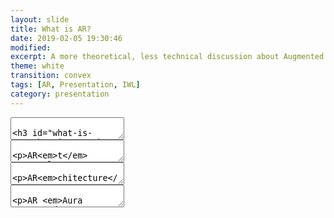 ```yaml
---
layout: slide
title: What is AR?
date: 2019-02-05 19:30:46
modified: 
excerpt: A more theoretical, less technical discussion about Augmented Reality. 
theme: white
transition: convex
tags: [AR, Presentation, IWL]
category: presentation
---
```


<!-- 1. Introduction  -->

<section data-markdown>
  <textarea data-template>

### What is AR? 

</textarea>
</section> 

<!-- 2. ART  -->

<section data-markdown>
  <textarea data-template>

AR*t* <!-- .element: class="fragment" data-fragment-index="1" --> 

</textarea>
</section> 

<!-- 2. ARchitecture  -->

<section data-markdown>
  <textarea data-template>

AR*chitecture* <!-- .element: class="fragment" data-fragment-index="1" --> 

</textarea>
</section> 

<!-- 2. ARchitecture  -->

<section data-markdown>
  <textarea data-template>

AR *Aura Recovered* <!-- .element: class="fragment" data-fragment-index="1" --> 

</textarea>
</section>